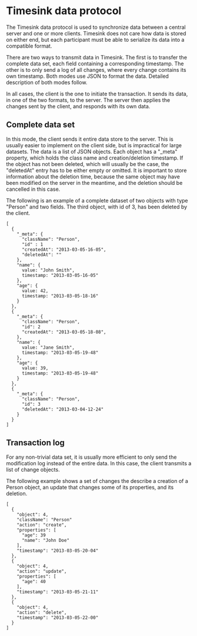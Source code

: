 # Timesink data protocol

The Timesink data protocol is used to synchronize data between a central server and one or more clients. Timesink does not care how data is stored on either end, but each participant must be able to serialize its data into a compatible format.

There are two ways to transmit data in Timesink. The first is to transfer the complete data set, each field containing a corresponding timestamp. The other is to only send a log of all changes, where every change contains its own timestamp. 
Both modes use JSON to format the data. Detailed description of both modes follow. 

In all cases, the client is the one to initiate the transaction. It sends its data, in one of the two formats, to the server. The server then applies the changes sent by the client, and responds with its own data. 

## Complete data set

In this mode, the client sends it entire data store to the server. This is usually easier to implement on the client side, but is impractical for large datasets. The data is a list of JSON objects. Each object has a "_meta" property, which holds the class name and creation/deletion timestamp. If the object has not been deleted, which will usually be the case, the "deletedAt" entry has to be either empty or omitted. It is important to store information about the deletion time, because the same object may have been modified on the server in the meantime, and the deletion should be cancelled in this case.

The following is an example of a complete dataset of two objects with type "Person" and two fields. The third object, with id of 3, has been deleted by the client. 

    [
      {
        "_meta": {
          "className": "Person",
          "id" : 1
          "createdAt": "2013-03-05-16-05",
          "deletedAt": ""
        },
        "name": {
          value: "John Smith",
          timestamp: "2013-03-05-16-05"
        },
        "age": {
          value: 42,
          timestamp: "2013-03-05-18-16"
        }
      },
      {
        "_meta": {
          "className": "Person",
          "id": 2
          "createdAt": "2013-03-05-18-08",
        },
        "name": {
          value: "Jane Smith",
          timestamp: "2013-03-05-19-48"
        },
        "age": {
          value: 39,
          timestamp: "2013-03-05-19-48"
        }
      },
      {
        "_meta": {
          "className": "Person",
          "id": 3
          "deletedAt": "2013-03-04-12-24"
        }
      }
    ]

## Transaction log

For any non-trivial data set, it is usually more efficient to only send the modification log instead of the entire data. In this case, the client transmits a list of change objects. 

The following example shows a set of changes the describe a creation of a Person object, an update that changes some of its properties, and its deletion. 

    [
      {
        "object": 4,
        "className": "Person"
        "action": "create",
        "properties": [
          "age": 39
          "name": "John Doe"
        ],
        "timestamp": "2013-03-05-20-04"
      },
      {
        "object": 4,
        "action": "update",
        "properties": [
          "age": 40
        ],
        "timestamp": "2013-03-05-21-11"
      },
      {
        "object": 4,
        "action": "delete",
        "timestamp": "2013-03-05-22-00"
      }
    ]

